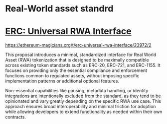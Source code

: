 # Real-World asset standrd

# [ERC: Universal RWA Interface](https://ethereum-magicians.org/t/erc-universal-rwa-interface/23972)

https://ethereum-magicians.org/t/erc-universal-rwa-interface/23972/2

This proposal introduces a minimal, standardized interface for Real World Asset (RWA) tokenization that is designed to be maximally compatible across existing token standards such as ERC-20, ERC-721, and ERC-1155. It focuses on providing only the essential compliance and enforcement functions common to regulated assets, without imposing specific implementation patterns or additional optional features.

Non-essential capabilities like pausing, metadata handling, or identity integrations are intentionally excluded from the standard, as they tend to be opinionated and vary greatly depending on the specific RWA use case. This approach ensures broad interoperability and minimal friction for adoption while allowing developers to extend functionality as needed within their own contracts.